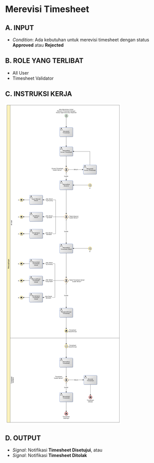 # Merevisi Timesheet

## <a name="input">A. INPUT</a>

* *Condition*: Ada kebutuhan untuk merevisi timesheet dengan status **Approved** atau **Rejected**

## <a name="role">B. ROLE YANG TERLIBAT</a>

* All User
* Timesheet Validator

## <a name="instruksi">C. INSTRUKSI KERJA</a>

![](../../img/merevisi-timesheet.png)

## <a name="output">D. OUTPUT</a>

* *Signal*: Notifikasi **Timesheet Disetujui**, atau
* *Signal*: Notifikasi **Timesheet Ditolak**
